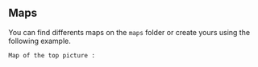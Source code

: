 ## Maps

You can find differents maps on the `maps` folder or create yours using the following example.

`Map of the top picture :`
